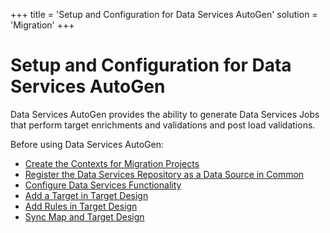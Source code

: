 +++
title = 'Setup and Configuration for Data Services AutoGen'
solution = 'Migration'
+++

# Setup and Configuration for Data Services AutoGen

Data Services AutoGen provides the ability to generate Data Services
Jobs that perform target enrichments and validations and post load
validations.

Before using Data Services AutoGen:

  - [Create the Contexts for Migration
    Projects](../../Console/Use_Cases/Create_Contexts_for_Migration_Projects.htm)
  - [Register the Data Services Repository as a Data Source in
    Common](../../../Platform/Common/Use_Cases/Register_a_Data_Source_in_Common.htm)
  - [Configure Data Services
    Functionality](../../Console/Config/Configure_Data_Services_Functionality.htm)
  - [Add a Target in Target
    Design](../../Design/Use_Cases/Add_a_Target_in_Target_Design.htm)
  - [Add Rules in Target
    Design](../../Design/Use_Cases/Use_Target_Rules.htm)
  - [Sync Map and Target
    Design](../../Design/Use_Cases/Sync_Map_and_Target_Design_TD.htm)
